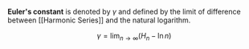 **Euler's constant** is denoted by $\gamma$ and defined by the limit of difference between [[Harmonic Series]] and the natural logarithm.

$$
\gamma = \lim_{ n \to \infty } (H_{n} - \ln n) 
$$